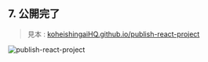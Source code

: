 ## 7. 公開完了
> 見本 : [koheishingaiHQ.github.io/publish-react-project](https://koheishingaihq.github.io/publish-react-project)

![publish-react-project](https://c1.staticflickr.com/5/4453/37524311516_22d26c6752_b.jpg)